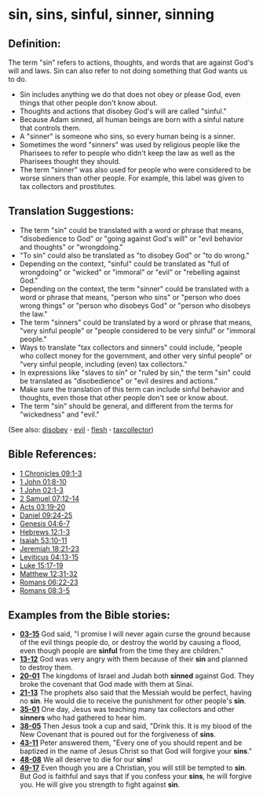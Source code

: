 # sin, sins, sinful, sinner, sinning #

## Definition: ##

The term "sin" refers to actions, thoughts, and words that are against God's will and laws. Sin can also refer to not doing something that God wants us to do.

* Sin includes anything we do that does not obey or please God, even things that other people don't know about.
* Thoughts and actions that disobey God's will are called "sinful."
* Because Adam sinned, all human beings are born with a sinful nature that controls them.
* A "sinner" is someone who sins, so every human being is a sinner.
* Sometimes the word "sinners" was used by religious people like the Pharisees to refer to people who didn't keep the law as well as the Pharisees thought they should.
* The term "sinner" was also used for people who were considered to be worse sinners than other people. For example, this label was given to tax collectors and prostitutes.

## Translation Suggestions: ##

* The term "sin" could be translated with a word or phrase that means, "disobedience to God" or "going against God's will" or "evil behavior and thoughts" or "wrongdoing."
* "To sin" could also be translated as "to disobey God" or "to do wrong."
* Depending on the context, "sinful" could be translated as  "full of wrongdoing" or "wicked" or "immoral" or "evil" or "rebelling against God."
* Depending on the context, the term "sinner" could be translated with a word or phrase that means, "person who sins" or "person who does wrong things" or "person who disobeys God" or "person who disobeys the law."
* The term "sinners" could be translated by a word or phrase that means, "very sinful people" or "people considered to be very sinful" or "immoral people."
* Ways to translate "tax collectors and sinners" could include, "people who collect money for the government, and other very sinful people" or "very sinful people, including (even) tax collectors."
* In expressions like "slaves to sin" or "ruled by sin," the term "sin" could be translated as "disobedience" or "evil desires and actions."
* Make sure the translation of this term can include sinful behavior and thoughts, even those that other people don't see or know about.
* The term "sin" should be general, and different from the terms for "wickedness" and "evil."

(See also: [disobey](../other/disobey.md) **·** [evil](../kt/evil.md) **·** [flesh](../kt/flesh.md) **·** [taxcollector](../other/taxcollector.md))

## Bible References: ##

* [1 Chronicles 09:1-3](https://door43.org/en/bible/notes/1ch/09/01)
* [1 John 01:8-10](https://door43.org/en/bible/notes/1jn/01/08)
* [1 John 02:1-3](https://door43.org/en/bible/notes/1jn/02/01)
* [2 Samuel 07:12-14](https://door43.org/en/bible/notes/2sa/07/12)
* [Acts 03:19-20](https://door43.org/en/bible/notes/act/03/19)
* [Daniel 09:24-25](https://door43.org/en/bible/notes/dan/09/24)
* [Genesis 04:6-7](https://door43.org/en/bible/notes/gen/04/06)
* [Hebrews 12:1-3](https://door43.org/en/bible/notes/heb/12/01)
* [Isaiah 53:10-11](https://door43.org/en/bible/notes/isa/53/10)
* [Jeremiah 18:21-23](https://door43.org/en/bible/notes/jer/18/21)
* [Leviticus 04:13-15](https://door43.org/en/bible/notes/lev/04/13)
* [Luke 15:17-19](https://door43.org/en/bible/notes/luk/15/17)
* [Matthew 12:31-32](https://door43.org/en/bible/notes/mat/12/31)
* [Romans 06:22-23](https://door43.org/en/bible/notes/rom/06/22)
* [Romans 08:3-5](https://door43.org/en/bible/notes/rom/08/03)

## Examples from the Bible stories: ##

* __[03-15](https://door43.org/en/obs/notes/frames/03-15)__ God said, "I promise I will never again curse the ground because of the evil things people do, or destroy the world by causing a flood, even though people are __sinful__  from the time they are children."
* __[13-12](https://door43.org/en/obs/notes/frames/13-12)__ God was very angry with them because of their __sin__  and planned to destroy them.
* __[20-01](https://door43.org/en/obs/notes/frames/20-01)__ The kingdoms of Israel and Judah both __sinned__  against God. They broke the covenant that God made with them at Sinai.
* __[21-13](https://door43.org/en/obs/notes/frames/21-13)__ The prophets also said that the Messiah would be perfect, having no __sin__. He would die to receive the punishment for other people's __sin__.
* __[35-01](https://door43.org/en/obs/notes/frames/35-01)__ One day, Jesus was teaching many tax collectors and other __sinners__  who had gathered to hear him.
* __[38-05](https://door43.org/en/obs/notes/frames/38-05)__ Then Jesus took a cup and said, "Drink this. It is my blood of the New Covenant that is poured out for the forgiveness of __sins__.
* __[43-11](https://door43.org/en/obs/notes/frames/43-11)__ Peter answered them, "Every one of you should repent and be baptized in the name of Jesus Christ so that God will forgive your __sins__."
* __[48-08](https://door43.org/en/obs/notes/frames/48-08)__ We all deserve to die for our __sins__!
* __[49-17](https://door43.org/en/obs/notes/frames/49-17)__ Even though you are a Christian, you will still be tempted to __sin__. But God is faithful and says that if you confess your __sins__, he will forgive you. He will give you strength to fight against __sin__.



